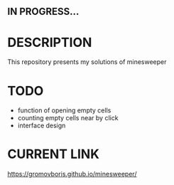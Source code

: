 
## IN PROGRESS...

# DESCRIPTION

This repository presents my solutions of minesweeper

# TODO

* function of opening empty cells
* counting empty cells near by click
* interface design
 
# CURRENT LINK
https://gromovboris.github.io/minesweeper/



